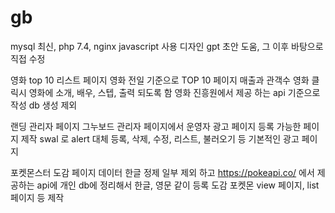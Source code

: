 # gb
mysql 최신, php 7.4, nginx 
javascript 사용
디자인 gpt 초안 도움, 그 이후 바탕으로 직접 수정

영화 top 10 리스트 페이지
영화 전일 기준으로 TOP 10 페이지 매출과 관객수
영화 클릭시 영화에 소개, 배우, 스텝, 출력 되도록 함
영화 진흥원에서 제공 하는 api 기준으로 작성 db 생성 제외

랜딩 관리자 페이지 
그누보드 관리자 페이지에서 운영자 광고 페이지 등록 가능한 페이지 제작
swal 로 alert 대체
등록, 삭제, 수정, 리스트, 불러오기 등 기본적인 광고 페이지

포켓몬스터 도감 페이지
데이터 한글 정제 일부 제외 하고
https://pokeapi.co/ 에서 제공하는 api에 개인 db에 정리해서 한글, 영문 같이 등록
도감 포켓몬 view 페이지, list 페이지 등 제작
